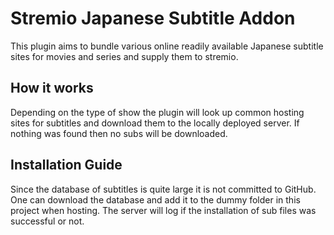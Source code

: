 # Stremio Japanese Subtitle Addon

This plugin aims to bundle various online readily available Japanese subtitle sites for movies and series and supply them to stremio.

## How it works

Depending on the type of show the plugin will look up common hosting sites for subtitles and download them to the locally deployed server.
If nothing was found then no subs will be downloaded. 


## Installation Guide 

Since the database of subtitles is quite large it is not committed to GitHub. One can download the database and add it to the dummy folder in this project when hosting. 
The server will log if the installation of sub files was successful or not. 